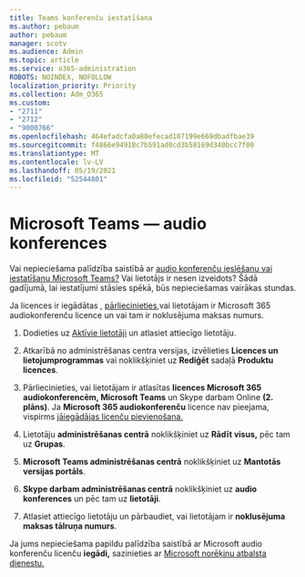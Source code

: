 ```yaml
---
title: Teams konferenču iestatīšana
ms.author: pebaum
author: pebaum
manager: scotv
ms.audience: Admin
ms.topic: article
ms.service: o365-administration
ROBOTS: NOINDEX, NOFOLLOW
localization_priority: Priority
ms.collection: Adm_O365
ms.custom:
- "2711"
- "2712"
- "9000766"
ms.openlocfilehash: 464efadcfa0a80efecad107199e669dbadfbae39
ms.sourcegitcommit: f4866e94918c7b591ad0cd3b58169d340bcc7f00
ms.translationtype: MT
ms.contentlocale: lv-LV
ms.lasthandoff: 05/19/2021
ms.locfileid: "52544801"
---
```

# <a name="microsoft-teams--audio-conferencing"></a>Microsoft Teams — audio konferences

Vai nepieciešama palīdzība saistībā ar [audio konferenču ieslēšanu vai iestatīšanu Microsoft Teams?](/microsoftteams/set-up-audio-conferencing-in-teams)  Vai lietotājs ir nesen izveidots? Šādā gadījumā, lai iestatījumi stāsies spēkā, būs nepieciešamas vairākas stundas.

Ja licences ir iegādātas , [pārliecinieties,](/microsoftteams/set-up-audio-conferencing-in-teams#step-2-get-and-assign-licenses)vai lietotājam ir Microsoft 365 audiokonferenču licence un vai tam ir noklusējuma maksas numurs.

1. Dodieties uz [Aktīvie lietotāji](https://admin.microsoft.com/Adminportal/Home?source=applauncher#/users) un atlasiet attiecīgo lietotāju.

2. Atkarībā no administrēšanas centra versijas, izvēlieties **Licences un lietojumprogrammas** vai noklikšķiniet uz **Rediģēt** sadaļā **Produktu licences**.

3. Pārliecinieties, vai lietotājam ir atlasītas **licences Microsoft 365 audiokonferencēm, Microsoft Teams** un Skype darbam Online **(2. plāns)**. Ja **Microsoft 365 audiokonferenču** licence nav pieejama, vispirms [jāiegādājas licenču pievienošana.](/microsoftteams/teams-add-on-licensing/microsoft-teams-add-on-licensing?tabs=small-business)

4. Lietotāju **administrēšanas centrā** noklikšķiniet uz **Rādīt visus,** pēc tam uz **Grupas**.

5. **Microsoft Teams administrēšanas centrā** noklikšķiniet uz **Mantotās versijas portāls**.

6. **Skype darbam administrēšanas centrā** noklikšķiniet uz **audio konferences** un pēc tam uz **lietotāji**.

7. Atlasiet attiecīgo lietotāju un pārbaudiet, vai lietotājam ir **noklusējuma maksas tālruņa numurs**.

Ja jums nepieciešama papildu palīdzība saistībā ar Microsoft audio konferenču licenču **iegādi,** sazinieties ar [Microsoft norēķinu atbalsta dienestu.](https://go.microsoft.com/fwlink/p/?linkid=518322)
